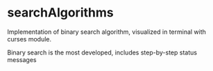 # searchAlgorithms
Implementation of binary search algorithm, visualized in terminal with curses module.

Binary search is the most developed, includes step-by-step status messages
